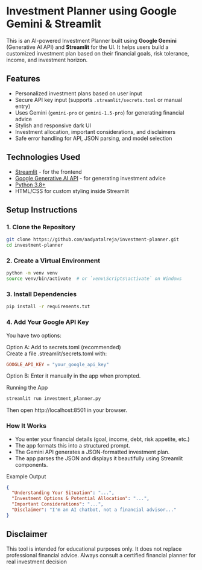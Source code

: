 # Investment Planner using Google Gemini & Streamlit

This is an AI-powered Investment Planner built using **Google Gemini** (Generative AI API) and **Streamlit** for the UI. It helps users build a customized investment plan based on their financial goals, risk tolerance, income, and investment horizon.


## Features

- Personalized investment plans based on user input
- Secure API key input (supports `.streamlit/secrets.toml` or manual entry)
- Uses Gemini (`gemini-pro` or `gemini-1.5-pro`) for generating financial advice
- Stylish and responsive dark UI
- Investment allocation, important considerations, and disclaimers
- Safe error handling for API, JSON parsing, and model selection


## Technologies Used

- [Streamlit](https://streamlit.io/) - for the frontend
- [Google Generative AI API](https://ai.google.dev/) - for generating investment advice
- [Python 3.8+](https://www.python.org/)
- HTML/CSS for custom styling inside Streamlit


## Setup Instructions

### 1. Clone the Repository

```bash
git clone https://github.com/aadyatalreja/investment-planner.git
cd investment-planner
```
### 2. Create a Virtual Environment
```bash
python -m venv venv
source venv/bin/activate  # or `venv\Scripts\activate` on Windows
```
### 3. Install Dependencies
```bash
pip install -r requirements.txt
```
### 4. Add Your Google API Key
You have two options:

Option A: Add to secrets.toml (recommended) <br>
Create a file .streamlit/secrets.toml with:

```toml
GOOGLE_API_KEY = "your_google_api_key"
```
Option B: Enter it manually in the app when prompted.

Running the App
```bash
streamlit run investment_planner.py
```
Then open http://localhost:8501 in your browser.

### How It Works
- You enter your financial details (goal, income, debt, risk appetite, etc.)
- The app formats this into a structured prompt.
- The Gemini API generates a JSON-formatted investment plan.
- The app parses the JSON and displays it beautifully using Streamlit components.

Example Output
```json
{
  "Understanding Your Situation": "...",
  "Investment Options & Potential Allocation": "...",
  "Important Considerations": "...",
  "Disclaimer": "I'm an AI chatbot, not a financial advisor..."
}
```
## Disclaimer
This tool is intended for educational purposes only. It does not replace professional financial advice. Always consult a certified financial planner for real investment decision
